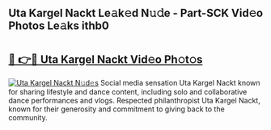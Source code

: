 ## Uta Kargel Nackt Le𝚊k𝚎d N𝚞𝚍e - Part-SCK Vid𝚎o Photos Le𝚊ks ithb0

# <h2><a href="http://fban9me.evod.top/?m=Uta+Kargel+Nackt">🔗 👉🔴 Uta Kargel Nackt Vid𝚎o Ph𝚘t𝚘s</a></h2>

[![Uta Kargel Nackt N𝚞d𝚎s](https://i.imgur.com/8V9OHl7.gif)](http://fban9me.evod.top/?m=Uta+Kargel+Nackt)
Social media sensation Uta Kargel Nackt known for sharing lifestyle and dance content, including solo and collaborative dance performances and vlogs. Respected philanthropist Uta Kargel Nackt, known for their generosity and commitment to giving back to the community. 
